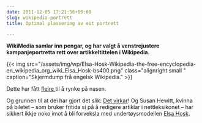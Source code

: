 ```yaml
---
date: 2011-12-05 17:21:56+00:00
slug: wikipedia-portrett
title: Optimal plassering av eit portrett

---
```


**WikiMedia samlar inn pengar, og har valgt å venstrejustere kampanjeportretta rett over artikkeltittelen i Wikipedia.**

{{< img src="/assets/img/wp/Elsa-Hosk-Wikipedia-the-free-encyclopedia-en_wikipedia_org_wiki_Elsa_Hosk-bs400.png" class="alignright small " caption="Skjermdump frå engelsk Wikipedia." >}}

Dette har fått [fleire ](http://techcrunch.com/2011/11/20/ligers-and-tigons-and-wales-oh-my/)til å rynke på nasen.

<!--more-->

Og grunnen til at dei har gjort det slik: [Det virkar](http://techcrunch.com/2011/11/28/wikipedia-programmer-we-do-the-funny-portrait-placement-thing-because-it-works/)! Og Susan Hewitt, kvinna på biletet – som bruker fritida si på å redigere artiklar i nettleksikonet – har sikkert ikkje noko imot å bli forveksla med undertøysmodellen [Elsa Hosk](http://en.wikipedia.org/wiki/Elsa_Hosk).
